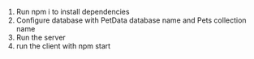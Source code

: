 
1. Run npm i to install dependencies
2. Configure database with PetData database name and Pets collection name 
3. Run the server
4. run the client with npm start



